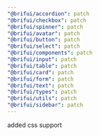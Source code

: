 ```yaml
---
"@brifui/accordion": patch
"@brifui/checkbox": patch
"@brifui/spinner": patch
"@brifui/avatar": patch
"@brifui/button": patch
"@brifui/select": patch
"@brifui/components": patch
"@brifui/input": patch
"@brifui/table": patch
"@brifui/card": patch
"@brifui/form": patch
"@brifui/text": patch
"@brifui/types": patch
"@brifui/utils": patch
"@brifui/sidebar": patch
---
```


added css support
